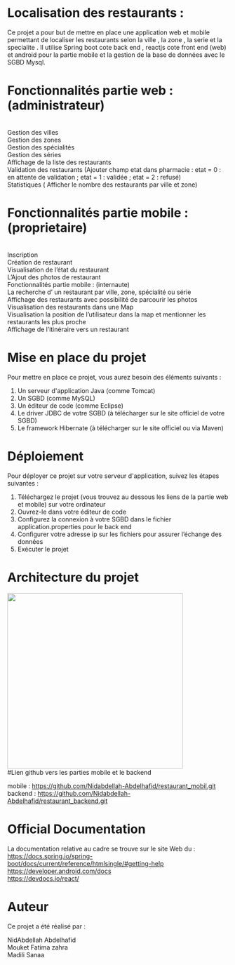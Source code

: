 # Localisation des restaurants :

Ce projet a pour but de mettre en place une application web et mobile  permettant de localiser les restaurants selon la ville , la zone , la serie et la specialite  . Il utilise Spring boot    cote back end , reactjs cote front end  (web) et android pour la partie mobile  et  la gestion de la base de données avec le  SGBD Mysql.

# Fonctionnalités partie web : (administrateur)
<br>
Gestion des villes <br>
Gestion des zones <br>
Gestion des spécialités <br>
Gestion des séries <br>
Affichage de la liste des restaurants <br>
Validation des restaurants (Ajouter champ etat dans pharmacie : etat = 0 : en attente de validation ; etat = 1 : validée ; etat = 2 : refusé) <br>
Statistiques ( Afficher le nombre des restaurants par ville et zone) <br>

# Fonctionnalités partie mobile :  (proprietaire)
<br>
Inscription <br>
Création de restaurant <br>
Visualisation de  l’état du restaurant <br>
L’Ajout des photos de restaurant<br>
Fonctionnalités partie mobile : (internaute)<br>
La recherche d’ un restaurant par ville, zone, spécialité ou série <br>
Affichage des restaurants avec possibilité de parcourir les photos <br>
Visualisation des restaurants dans une Map <br>
Visualisation la position de l’utilisateur dans la map et mentionner les restaurants les plus proche <br>
Affichage de l’itinéraire vers un restaurant<br>

# Mise en place du projet

Pour mettre en place ce projet, vous aurez besoin des éléments suivants :<br>
1.	Un serveur d'application Java (comme Tomcat)<br>
2.	Un SGBD (comme MySQL)<br>
3.	Un éditeur de code (comme Eclipse)<br>
4.	Le driver JDBC de votre SGBD (à télécharger sur le site officiel de votre SGBD)<br>
5.	Le framework Hibernate (à télécharger sur le site officiel ou via Maven)<br>

# Déploiement

Pour déployer ce projet sur votre serveur d'application, suivez les étapes suivantes :<br>
1.	Téléchargez le projet (vous trouvez au dessous les liens de la partie web et mobile) sur votre ordinateur<br>
2.	Ouvrez-le dans votre éditeur de code<br>
3.	Configurez la connexion à votre SGBD dans le fichier application.properties pour le back end<br>
4.	Configurer votre adresse ip sur les fichiers pour assurer l’échange des données<br>
5.	Exécuter le projet<br>

# Architecture du projet<br>
<img src="https://user-images.githubusercontent.com/101591557/211172347-79f714be-e619-4090-ac21-0b312c986e06.png" width="400" hieght="500"/>
<br>#Lien github vers les parties mobile et le backend

mobile : https://github.com/Nidabdellah-Abdelhafid/restaurant_mobil.git
<br>backend : https://github.com/Nidabdellah-Abdelhafid/restaurant_backend.git

# Official Documentation

La documentation relative au cadre se trouve sur le site Web du :
<br>https://docs.spring.io/spring-boot/docs/current/reference/htmlsingle/#getting-help
<br>https://developer.android.com/docs
<br>https://devdocs.io/react/

# Auteur
Ce projet a été réalisé par :

NidAbdellah Abdelhafid<br>
Mouket Fatima zahra <br>
Madili Sanaa
